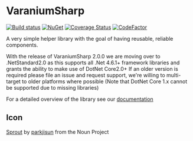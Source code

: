 # VaraniumSharp

[![Build status](https://ci.appveyor.com/api/projects/status/vgyue0pbd6fqant0/branch/master?svg=true)](https://ci.appveyor.com/project/DeadlyEmbrace/varaniumsharp/branch/master)
[![NuGet](https://img.shields.io/nuget/v/VaraniumSharp.svg)](https://www.nuget.org/packages/VaraniumSharp/)
[![Coverage Status](https://coveralls.io/repos/github/NinetailLabs/VaraniumSharp/badge.svg?branch=master)](https://coveralls.io/github/NinetailLabs/VaraniumSharp?branch=master)
[![CodeFactor](https://www.codefactor.io/repository/github/ninetaillabs/varaniumsharp/badge)](https://www.codefactor.io/repository/github/ninetaillabs/varaniumsharp)

A very simple helper library with the goal of having reusable, reliable components.

With the release of VaraniumSharp 2.0.0 we are moving over to .NetStandard2.0 as this supports all .Net 4.6.1+ framework libraries and grants the ability to make use of DotNet Core2.0+
If an older version is required please file an issue and request support, we're willing to multi-target to older platforms where possible (Note that DotNet Core 1.x cannot be supported due to missing libraries)

For a detailed overview of the library see our [documentation](https://ninetaillabs.github.io/VaraniumSharp/index.html)

## Icon
[Sprout](https://thenounproject.com/term/sprout/607325/) by [parkjisun](https://thenounproject.com/naripuru/) from the Noun Project
